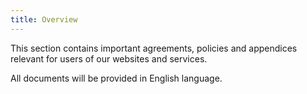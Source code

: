 ```yaml
---
title: Overview
--- 
```

This section contains important agreements, policies and appendices relevant for users of our websites and services.

All documents will be provided in English language.
